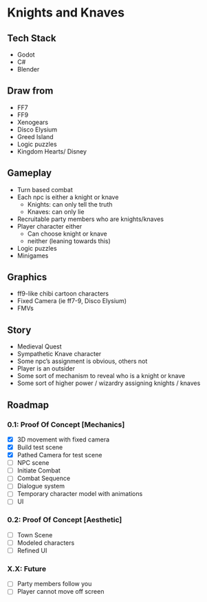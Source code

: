 # Knights and Knaves
 
## Tech Stack
- Godot 
- C#
- Blender 

## Draw from
- FF7
- FF9
- Xenogears
- Disco Elysium
- Greed Island
- Logic puzzles
- Kingdom Hearts/ Disney

## Gameplay
- Turn based combat
- Each npc is either a knight or knave
  - Knights: can only tell the truth
  - Knaves: can only lie
- Recruitable party members who are knights/knaves
- Player character either
  - Can choose knight or knave
  - neither (leaning towards this)
- Logic puzzles
- Minigames

## Graphics
- ff9-like chibi cartoon characters
- Fixed Camera (ie ff7-9, Disco Elysium)
- FMVs

## Story
- Medieval Quest
- Sympathetic Knave character 
- Some npc’s assignment is obvious, others not
- Player is an outsider
- Some sort of mechanism to reveal who is a knight or knave
- Some sort of higher power / wizardry assigning knights / knaves

## Roadmap
### 0.1: Proof Of Concept [Mechanics]
- [X] 3D movement with fixed camera
- [X] Build test scene
- [X] Pathed Camera for test scene
- [ ] NPC scene
- [ ] Initiate Combat
- [ ] Combat Sequence
- [ ] Dialogue system
- [ ] Temporary character model with animations
- [ ] UI
### 0.2: Proof Of Concept [Aesthetic]
- [ ] Town Scene
- [ ] Modeled characters
- [ ] Refined UI
### X.X: Future
- [ ] Party members follow you
- [ ] Player cannot move off screen
